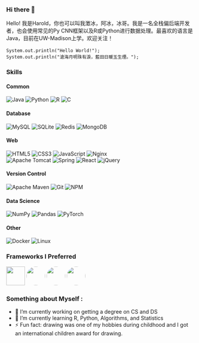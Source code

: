 ### Hi there 👋
Hello! 我是Harold，你也可以叫我澂冰，阿冰，冰哥。我是一名全栈偏后端开发者，也会使用常见的Py CNN框架以及R或Python进行数据处理。最喜欢的语言是Java，目前在UW-Madison上学。欢迎关注！<br><br>
```System.out.println("Hello World!");```<br>
```System.out.println("滄海月明珠有淚，藍田日暖玉生煙。");```

### Skills
#### Common
![Java](https://img.shields.io/badge/java-%23ED8B00.svg?style=for-the-badge&logo=java&logoColor=white)
![Python](https://img.shields.io/badge/python-3670A0?style=for-the-badge&logo=python&logoColor=ffdd54)
![R](https://img.shields.io/badge/r-%23276DC3.svg?style=for-the-badge&logo=r&logoColor=white)
![C](https://img.shields.io/badge/c-%2300599C.svg?style=for-the-badge&logo=c&logoColor=white)
#### Database
![MySQL](https://img.shields.io/badge/mysql-%2300f.svg?style=for-the-badge&logo=mysql&logoColor=white)
![SQLite](https://img.shields.io/badge/sqlite-%2307405e.svg?style=for-the-badge&logo=sqlite&logoColor=white)
![Redis](https://img.shields.io/badge/redis-%23DD0031.svg?style=for-the-badge&logo=redis&logoColor=white)
![MongoDB](https://img.shields.io/badge/MongoDB-%234ea94b.svg?style=for-the-badge&logo=mongodb&logoColor=white)
#### Web
![HTML5](https://img.shields.io/badge/html5-%23E34F26.svg?style=for-the-badge&logo=html5&logoColor=white)
![CSS3](https://img.shields.io/badge/css3-%231572B6.svg?style=for-the-badge&logo=css3&logoColor=white)
 ![JavaScript](https://img.shields.io/badge/javascript-%23323330.svg?style=for-the-badge&logo=javascript&logoColor=%23F7DF1E)
 ![Nginx](https://img.shields.io/badge/nginx-%23009639.svg?style=for-the-badge&logo=nginx&logoColor=white)
 <br>
 ![Apache Tomcat](https://img.shields.io/badge/apache%20tomcat-%23F8DC75.svg?style=for-the-badge&logo=apache-tomcat&logoColor=black)
 ![Spring](https://img.shields.io/badge/spring-%236DB33F.svg?style=for-the-badge&logo=spring&logoColor=white)
 ![React](https://img.shields.io/badge/react-%2320232a.svg?style=for-the-badge&logo=react&logoColor=%2361DAFB)
 ![jQuery](https://img.shields.io/badge/jquery-%230769AD.svg?style=for-the-badge&logo=jquery&logoColor=white)
 #### Version Control
 ![Apache Maven](https://img.shields.io/badge/Apache%20Maven-C71A36?style=for-the-badge&logo=Apache%20Maven&logoColor=white)
 ![Git](https://img.shields.io/badge/git-%23F05033.svg?style=for-the-badge&logo=git&logoColor=white)
 ![NPM](https://img.shields.io/badge/NPM-%23000000.svg?style=for-the-badge&logo=npm&logoColor=white)
 #### Data Science
 ![NumPy](https://img.shields.io/badge/numpy-%23013243.svg?style=for-the-badge&logo=numpy&logoColor=white)
 ![Pandas](https://img.shields.io/badge/pandas-%23150458.svg?style=for-the-badge&logo=pandas&logoColor=white)
 ![PyTorch](https://img.shields.io/badge/PyTorch-%23EE4C2C.svg?style=for-the-badge&logo=PyTorch&logoColor=white)
 #### Other
 ![Docker](https://img.shields.io/badge/docker-%230db7ed.svg?style=for-the-badge&logo=docker&logoColor=white)
 ![Linux](https://img.shields.io/badge/Linux-FCC624?style=for-the-badge&logo=linux&logoColor=black)

### Frameworks I Preferred
<div style = "display:inline">
 <img src="https://user-images.githubusercontent.com/68500948/156462434-efd807d1-66a0-4634-9425-ca281374105f.png" width="50">
 <img src="https://user-images.githubusercontent.com/68500948/156462536-f66cf466-5c64-434d-8a5d-1e69608ed8c5.png" style="border-radius: 30px;" width="50">
 <img src="https://user-images.githubusercontent.com/68500948/156462845-6f78c857-e9e5-4562-a55e-f18b8560df6b.png" style="border-radius: 30px;" width="50">
 <img src="https://user-images.githubusercontent.com/68500948/156462790-028ede58-6be5-4f23-a04a-e3721870c209.png" style="border-radius: 30px;" width="50">
 </div>
 
### Something about Myself :
- 🔭 I’m currently working on getting a degree on CS and DS
- 🌱 I’m currently learning R, Python, Algorithms, and Statistics
- ⚡ Fun fact: drawing was one of my hobbies during childhood and I got an international children award for drawing.

<!--
**Harold-y/Harold-y** is a ✨ _special_ ✨ repository because its `README.md` (this file) appears on your GitHub profile.

Here are some ideas to get you started:

- 🔭 I’m currently working on ...
- 🌱 I’m currently learning ...
- 👯 I’m looking to collaborate on ...
- 🤔 I’m looking for help with ...
- 💬 Ask me about ...
- 📫 How to reach me: ...
- 😄 Pronouns: ...
- ⚡ Fun fact: ...
-->
